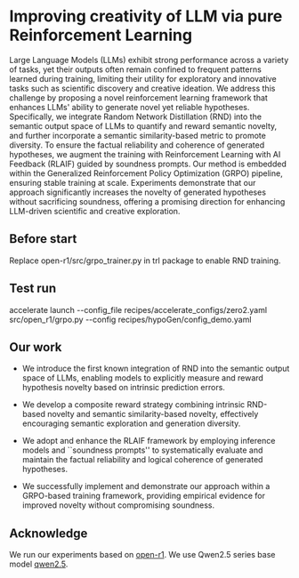# Improving creativity of LLM via pure Reinforcement Learning

Large Language Models (LLMs) exhibit strong performance across a variety of tasks, yet their outputs often remain confined to frequent patterns learned during training, limiting their utility for exploratory and innovative tasks such as scientific discovery and creative ideation. We address this challenge by proposing a novel reinforcement learning framework that enhances LLMs' ability to generate novel yet reliable hypotheses. Specifically, we integrate Random Network Distillation (RND) into the semantic output space of LLMs to quantify and reward semantic novelty, and further incorporate a semantic similarity-based metric to promote diversity. To ensure the factual reliability and coherence of generated hypotheses, we augment the training with Reinforcement Learning with AI Feedback (RLAIF) guided by soundness prompts. Our method is embedded within the Generalized Reinforcement Policy Optimization (GRPO) pipeline, ensuring stable training at scale. Experiments demonstrate that our approach significantly increases the novelty of generated hypotheses without sacrificing soundness, offering a promising direction for enhancing LLM-driven scientific and creative exploration.

## Before start
Replace open-r1/src/grpo_trainer.py in trl package to enable RND training.


## Test run

accelerate launch --config_file recipes/accelerate_configs/zero2.yaml src/open_r1/grpo.py --config recipes/hypoGen/config_demo.yaml


## Our work

 -  We introduce the first known integration of RND into the semantic output space of LLMs, enabling models to explicitly measure and reward hypothesis novelty based on intrinsic prediction errors.

 -  We develop a composite reward strategy combining intrinsic RND-based novelty and semantic similarity-based novelty, effectively encouraging semantic exploration and generation diversity.

 -  We adopt and enhance the RLAIF framework by employing inference models and ``soundness prompts'' to systematically evaluate and maintain the factual reliability and logical coherence of generated hypotheses.

 -  We successfully implement and demonstrate our approach within a GRPO-based training framework, providing empirical evidence for improved novelty without compromising soundness.

## Acknowledge
We run our experiments based on [open-r1](https://github.com/huggingface/open-r1).
We use Qwen2.5 series base model [qwen2.5](https://github.com/QwenLM/Qwen3).
